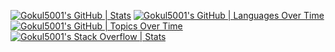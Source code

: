 [![Gokul5001's GitHub | Stats](https://stats.quira.sh/Gokul5001/github?theme=dark)](https://quira.sh?utm_source=widgets&utm_campaign=Gokul5001)
[![Gokul5001's GitHub | Languages Over Time](https://stats.quira.sh/Gokul5001/languages-over-time?theme=dark)](https://quira.sh?utm_source=widgets&utm_campaign=Gokul5001)
[![Gokul5001's GitHub | Topics Over Time](https://stats.quira.sh/Gokul5001/topics-over-time?theme=dark)](https://quira.sh?utm_source=widgets&utm_campaign=Gokul5001)
[![Gokul5001's Stack Overflow | Stats](https://stats.quira.sh/Gokul5001/stack-overflow?theme=dark)](https://quira.sh?utm_source=widgets&utm_campaign=Gokul5001)
